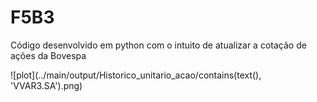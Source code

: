 # F5B3
Código desenvolvido em python com o intuito de atualizar a cotação de ações da Bovespa

![plot](../main/output/Historico_unitario_acao/contains(text(), 'VVAR3.SA').png)
